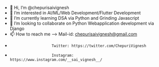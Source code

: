 - 👋 Hi, I’m @chepurisaivignesh
- 👀 I’m interested in AI/ML/Web Development/Flutter Development
- 🌱 I’m currently learning DSA via Python and Grinding Javascript
- 💞️ I’m looking to collaborate on Python Webapplication development via Django  
- 📫 How to reach me --> Mail-id: chepurisaivignesh@gmail.com
-                        Twitter: https://twitter.com/ChepuriVignesh
-                        Instagram: https://www.instagram.com/__sai_vignesh__/


